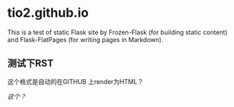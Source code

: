 tio2.github.io
==============

This is a test of static Flask site by Frozen-Flask (for building static content) and Flask-FlatPages (for writing pages in Markdown).

测试下RST 
------------

这个格式是自动的在GITHUB 上render为HTML？

*这个？*


